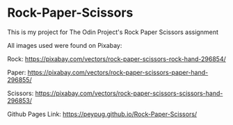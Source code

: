 # Rock-Paper-Scissors

This is my project for The Odin Project's Rock Paper Scissors assignment

All images used were found on Pixabay:

Rock: https://pixabay.com/vectors/rock-paper-scissors-rock-hand-296854/

Paper: https://pixabay.com/vectors/rock-paper-scissors-paper-hand-296855/

Scissors: https://pixabay.com/vectors/rock-paper-scissors-scissors-hand-296853/



Github Pages Link: https://peypug.github.io/Rock-Paper-Scissors/